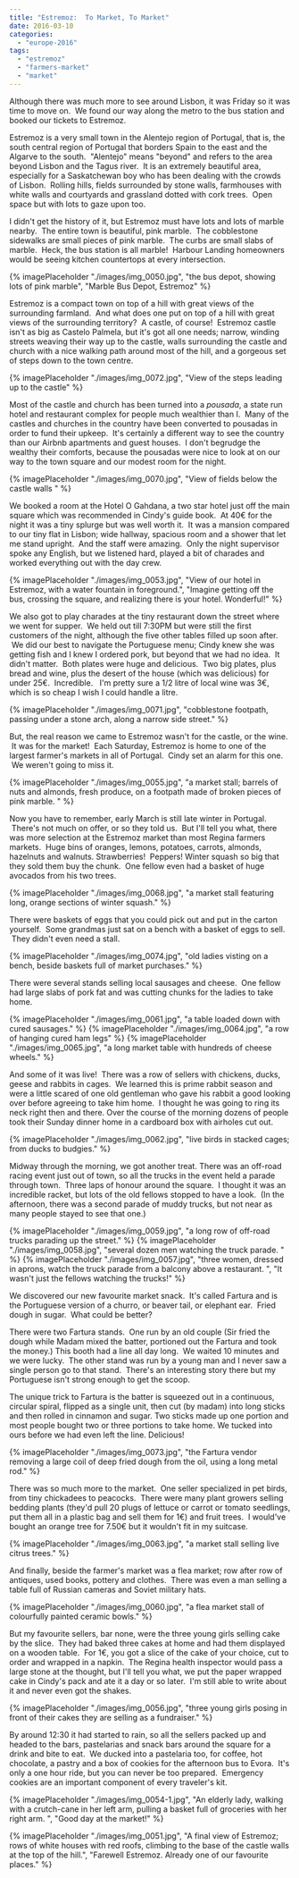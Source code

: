 ```yaml
---
title: "Estremoz:  To Market, To Market"
date: 2016-03-10
categories: 
  - "europe-2016"
tags: 
  - "estremoz"
  - "farmers-market"
  - "market"
---
```


Although there was much more to see around Lisbon, it was Friday so it was time to move on.  We found our way along the metro to the bus station and booked our tickets to Estremoz.  

Estremoz is a very small town in the Alentejo region of Portugal, that is, the south central region of Portugal that borders Spain to the east and the Algarve to the south.  "Alentejo" means "beyond" and refers to the area beyond Lisbon and the Tagus river.  It is an extremely beautiful area, especially for a Saskatchewan boy who has been dealing with the crowds of Lisbon.  Rolling hills, fields surrounded by stone walls, farmhouses with white walls and courtyards and grassland dotted with cork trees.  Open space but with lots to gaze upon too.

I didn't get the history of it, but Estremoz must have lots and lots of marble nearby.  The entire town is beautiful, pink marble.  The cobblestone sidewalks are small pieces of pink marble.  The curbs are small slabs of marble.  Heck, the bus station is all marble!  Harbour Landing homeowners would be seeing kitchen countertops at every intersection.

{% imagePlaceholder "./images/img_0050.jpg", "the bus depot, showing lots of pink marble", "Marble Bus Depot, Estremoz" %}

Estremoz is a compact town on top of a hill with great views of the surrounding farmland.  And what does one put on top of a hill with great views of the surrounding territory?  A castle, of course!  Estremoz castle isn't as big as Castelo Palmela, but it's got all one needs; narrow, winding streets weaving their way up to the castle, walls surrounding the castle and church with a nice walking path around most of the hill, and a gorgeous set of steps down to the town centre.  

{% imagePlaceholder "./images/img_0072.jpg", "View of the steps leading up to the castle" %}

Most of the castle and church has been turned into a _pousada_, a state run hotel and restaurant complex for people much wealthier than I.  Many of the castles and churches in the country have been converted to pousadas in order to fund their upkeep.  It's certainly a different way to see the country than our Airbnb apartments and guest houses.  I don't begrudge the wealthy their comforts, because the pousadas were nice to look at on our way to the town square and our modest room for the night.

{% imagePlaceholder "./images/img_0070.jpg", "View of fields below the castle walls " %}

We booked a room at the Hotel O Gahdana, a two star hotel just off the main square which was recommended in Cindy's guide book.  At 40€ for the night it was a tiny splurge but was well worth it.  It was a mansion compared to our tiny flat in Lisbon; wide hallway, spacious room and a shower that let me stand upright.  And the staff were amazing.  Only the night supervisor spoke any English, but we listened hard, played a bit of charades and worked everything out with the day crew.  

{% imagePlaceholder "./images/img_0053.jpg", "View of our hotel in Estremoz, with a water fountain in foreground.", "Imagine getting off the bus, crossing the square, and realizing there is your hotel. Wonderful!" %}

We also got to play charades at the tiny restaurant down the street where we went for supper.  We held out till 7:30PM but were still the first customers of the night, although the five other tables filled up soon after.  We did our best to navigate the Portuguese menu; Cindy knew she was getting fish and I knew I ordered pork, but beyond that we had no idea.  It didn't matter.  Both plates were huge and delicious.  Two big plates, plus bread and wine, plus the desert of the house (which was delicious) for under 25€.  Incredible.   I'm pretty sure a 1/2 litre of local wine was 3€, which is so cheap I wish I could handle a litre.

{% imagePlaceholder "./images/img_0071.jpg", "cobblestone footpath, passing under a stone arch, along a narrow side street." %}

But, the real reason we came to Estremoz wasn't for the castle, or the wine.  It was for the market!  Each Saturday, Estremoz is home to one of the largest farmer's markets in all of Portugal.  Cindy set an alarm for this one.  We weren't going to miss it.

{% imagePlaceholder "./images/img_0055.jpg", "a market stall; barrels of nuts and almonds, fresh produce, on a footpath made of broken pieces of pink marble. " %}

Now you have to remember, early March is still late winter in Portugal.  There's not much on offer, or so they told us.  But I'll tell you what, there was more selection at the Estremoz market than most Regina farmers markets.  Huge bins of oranges, lemons, potatoes, carrots, almonds, hazelnuts and walnuts. Strawberries!  Peppers! Winter squash so big that they sold them buy the chunk.  One fellow even had a basket of huge avocados from his two trees.  

{% imagePlaceholder "./images/img_0068.jpg", "a market stall featuring long, orange sections of winter squash." %}

There were baskets of eggs that you could pick out and put in the carton yourself.  Some grandmas just sat on a bench with a basket of eggs to sell.  They didn't even need a stall.  

{% imagePlaceholder "./images/img_0074.jpg", "old ladies visting on a bench, beside baskets full of market purchases." %}

There were several stands selling local sausages and cheese.  One fellow had large slabs of pork fat and was cutting chunks for the ladies to take home.  

{% imagePlaceholder "./images/img_0061.jpg", "a table loaded down with cured sausages." %}
{% imagePlaceholder "./images/img_0064.jpg", "a row of hanging cured ham legs" %}
{% imagePlaceholder "./images/img_0065.jpg", "a long market table with hundreds of cheese wheels." %}

And some of it was live!  There was a row of sellers with chickens, ducks, geese and rabbits in cages.  We learned this is prime rabbit season and were a little scared of one old gentleman who gave his rabbit a good looking over before agreeing to take him home.  I thought he was going to ring its neck right then and there. Over the course of the morning dozens of people took their Sunday dinner home in a cardboard box with airholes cut out.

{% imagePlaceholder "./images/img_0062.jpg", "live birds in stacked cages; from ducks to budgies." %}

Midway through the morning, we got another treat. There was an off-road racing event just out of town, so all the trucks in the event held a parade through town.  Three laps of honour around the square.  I thought it was an incredible racket, but lots of the old fellows stopped to have a look.  (In the afternoon, there was a second parade of muddy trucks, but not near as many people stayed to see that one.)

{% imagePlaceholder "./images/img_0059.jpg", "a long row of off-road trucks parading up the street." %}
{% imagePlaceholder "./images/img_0058.jpg", "several dozen men watching the truck parade. " %}
{% imagePlaceholder "./images/img_0057.jpg", "three women, dressed in aprons, watch the truck parade from a balcony above a restaurant. ", "It wasn't just the fellows watching the trucks!" %}

We discovered our new favourite market snack.  It's called Fartura and is the Portuguese version of a churro, or beaver tail, or elephant ear.  Fried dough in sugar.  What could be better?

There were two Fartura stands.  One run by an old couple (Sir fried the dough while Madam mixed the batter, portioned out the Fartura and took the money.) This booth had a line all day long.  We waited 10 minutes and we were lucky.  The other stand was run by a young man and I never saw a single person go to that stand.  There's an interesting story there but my Portuguese isn't strong enough to get the scoop.

The unique trick to Fartura is the batter is squeezed out in a continuous, circular spiral, flipped as a single unit, then cut (by madam) into long sticks and then rolled in cinnamon and sugar. Two sticks made up one portion and most people bought two or three portions to take home. We tucked into ours before we had even left the line. Delicious!

{% imagePlaceholder "./images/img_0073.jpg", "the Fartura vendor removing a large coil of deep fried dough from the oil, using a long metal rod." %}

There was so much more to the market.  One seller specialized in pet birds, from tiny chickadees to peacocks.  There were many plant growers selling bedding plants (they'd pull 20 plugs of lettuce or carrot or tomato seedlings, put them all in a plastic bag and sell them for 1€) and fruit trees.  I would've bought an orange tree for 7.50€ but it wouldn't fit in my suitcase.

{% imagePlaceholder "./images/img_0063.jpg", "a market stall selling live citrus trees." %}

And finally, beside the farmer's market was a flea market; row after row of antiques, used books, pottery and clothes.  There was even a man selling a table full of Russian cameras and Soviet military hats.

{% imagePlaceholder "./images/img_0060.jpg", "a flea market stall of colourfully painted ceramic bowls." %}

But my favourite sellers, bar none, were the three young girls selling cake by the slice.  They had baked three cakes at home and had them displayed on a wooden table.  For 1€, you got a slice of the cake of your choice, cut to order and wrapped in a napkin.  The Regina health inspector would pass a large stone at the thought, but I'll tell you what, we put the paper wrapped cake in Cindy's pack and ate it a day or so later.  I'm still able to write about it and never even got the shakes.  

{% imagePlaceholder "./images/img_0056.jpg", "three young girls posing in front of their cakes they are selling as a fundraiser." %}

By around 12:30 it had started to rain, so all the sellers packed up and headed to the bars, pastelarias and snack bars around the square for a drink and bite to eat.  We ducked into a pastelaria too, for coffee, hot chocolate, a pastry and a box of cookies for the afternoon bus to Evora.  It's only a one hour ride, but you can never be too prepared.  Emergency cookies are an important component of every traveler's kit.

{% imagePlaceholder "./images/img_0054-1.jpg", "An elderly lady, walking with a crutch-cane in her left arm, pulling a basket full of groceries with her right arm. ", "Good day at the market!" %}

{% imagePlaceholder "./images/img_0051.jpg", "A final view of Estremoz; rows of white houses with red roofs, climbing to the base of the castle walls at the top of the hill.", "Farewell Estremoz. Already one of our favourite places." %}
